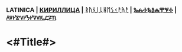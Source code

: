 ### LATINICA | [КИРИЛЛИЦА](../Cyrl/Empty.md) | [ᚱᚢᚾᛁᚳᚺᛖᛊᚲᚨᚤᚨ](../Runr/Empty.md) | [ⰃⰎⰀⰃⰑⰎⰉⰜⰀ](../Glag/Empty.md) | [𐍓𐍠𐍔𐍮𐍝𐍔𐍟𐍔𐍠𐍜𐍡𐍚𐍐𐍴](../Perm/Empty.md)

#  <#Title#>

